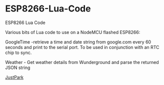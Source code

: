 # ESP8266-Lua-Code
ESP8266 Lua Code

Various bits of Lua code to use on a NodeMCU flashed ESP8266:

GoogleTime -retrieve a time and date string from google.com every 60 seconds and print to the serial port. To be used in conjunction with an RTC chip to sync. 

Weather - Get weather details from Wunderground and parse the returned JSON string


 [JustPark](https://www.justpark.com/)


